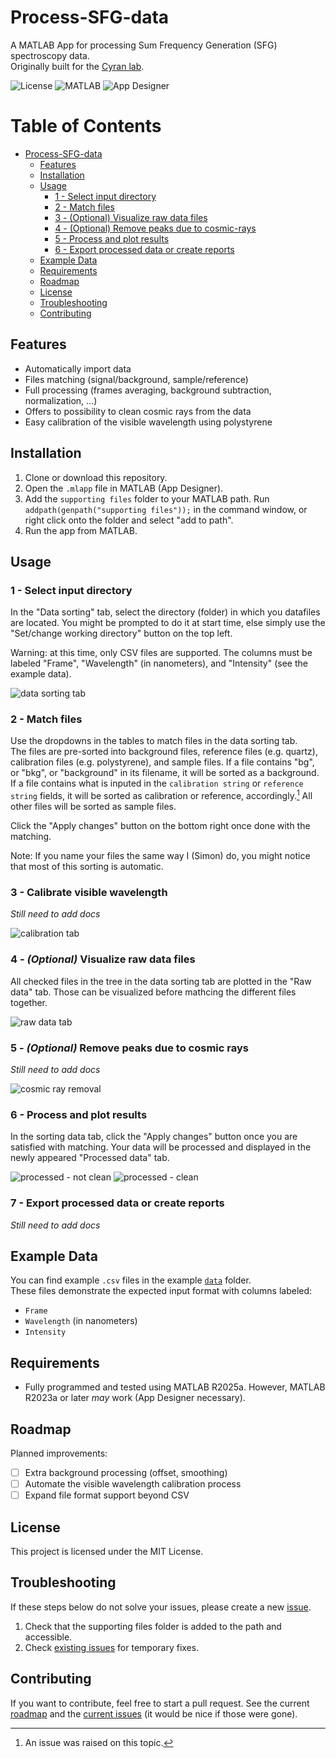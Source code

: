 # Process-SFG-data

A MATLAB App for processing Sum Frequency Generation (SFG) spectroscopy data.  
Originally built for the [Cyran lab](https://sites.google.com/view/cyranlab/home).

![License](https://img.shields.io/badge/license-MIT-green.svg)
![MATLAB](https://img.shields.io/badge/MATLAB-R2025a-blue.svg)
![App Designer](https://img.shields.io/badge/Made%20with-App%20Designer-orange.svg)

# Table of Contents

- [Process-SFG-data](#process-sfg-data)
  - [Features](#features)
  - [Installation](#installation)
  - [Usage](#usage)
    - [1 - Select input directory](#1---select-input-directory)
    - [2 - Match files](#2---match-files)
    - [3 - (Optional) Visualize raw data files](#3---optional-visualize-raw-data-files)
    - [4 - (Optional) Remove peaks due to cosmic-rays](#4---optional-remove-peaks-due-to-cosmic-rays)
    - [5 - Process and plot results](#5---process-and-plot-results)
    - [6 - Export processed data or create reports](#6---export-processed-data-or-create-reports)
  - [Example Data](#example-data)
  - [Requirements](#requirements)
  - [Roadmap](#roadmap)
  - [License](#license)
  - [Troubleshooting](#troubleshooting)
  - [Contributing](#contributing)


## Features
- Automatically import data
- Files matching (signal/background, sample/reference)
- Full processing (frames averaging, background subtraction, normalization, ...)
- Offers to possibility to clean cosmic rays from the data
- Easy calibration of the visible wavelength using polystyrene

## Installation
1. Clone or download this repository.  
2. Open the `.mlapp` file in MATLAB (App Designer).  
3. Add the `supporting files` folder to your MATLAB path. Run `addpath(genpath("supporting files"));` 
in the command window, or right click onto the folder and select "add to path".  
4. Run the app from MATLAB.  

## Usage
### 1 - Select input directory
In the "Data sorting" tab, select the directory (folder) in which you datafiles 
are located. You might be prompted to do it at start time, else simply use the 
"Set/change working directory" button on the top left.

Warning: at this time, only CSV files are supported. The columns must be labeled 
"Frame", "Wavelength" (in nanometers), and "Intensity" (see the example data).

![data sorting tab](/assets/data_sorting_tab.png)

### 2 - Match files
Use the dropdowns in the tables to match files in the data sorting tab.  
The files are pre-sorted into background files, reference files (e.g. quartz), 
calibration files (e.g. polystyrene), and sample files. If a file contains "bg", 
or "bkg", or "background" in its filename, it will be sorted as a background.  
If a file contains what is inputed in the `calibration string` or `reference string` 
fields, it will be sorted as calibration or reference, accordingly.[^1] All other 
files will be sorted as sample files.

Click the "Apply changes" button on the bottom right once done with the matching.

Note: If you name your files the same way I (Simon) do, you might notice that 
most of this sorting is automatic.

[^1]: An issue was raised on this topic.

### 3 - Calibrate visible wavelength
*Still need to add docs*

![calibration tab](/assets/calibration_tab.png)

### 4 - *(Optional)* Visualize raw data files
All checked files in the tree in the data sorting tab are plotted in the "Raw 
data" tab. Those can be visualized before mathcing the different files together.

![raw data tab](/assets/raw_data_tab.png)

### 5 - *(Optional)* Remove peaks due to cosmic rays
*Still need to add docs*

![cosmic ray removal](/assets/cleaning.png)

### 6 - Process and plot results
In the sorting data tab, click the "Apply changes" button once you are satisfied 
with matching. Your data will be processed and displayed in the newly appeared 
"Processed data" tab.

![processed - not clean](/assets/processed-dirty.png)
![processed - clean](/assets/processed-clean.png)

### 7 - Export processed data or create reports
*Still need to add docs*


## Example Data
You can find example `.csv` files in the example [`data`](/data/) folder.  
These files demonstrate the expected input format with columns labeled:  
- `Frame`  
- `Wavelength` (in nanometers)  
- `Intensity`  

## Requirements
- Fully programmed and tested using MATLAB R2025a. However, MATLAB R2023a or 
later *may* work (App Designer necessary).  

## Roadmap
Planned improvements:  
- [ ] Extra background processing (offset, smoothing)
- [ ] Automate the visible wavelength calibration process
- [ ] Expand file format support beyond CSV

## License
This project is licensed under the MIT License.

## Troubleshooting
If these steps below do not solve your issues, please create a new 
[issue](https://github.com/silanglois/Process-SFG-data/issues).

1. Check that the supporting files folder is added to the path and accessible.  
2. Check [existing issues](https://github.com/silanglois/Process-SFG-data/issues)
 for temporary fixes.  

## Contributing
If you want to contribute, feel free to start a pull request.
See the current [roadmap](#roadmap) and the 
[current issues](https://github.com/silanglois/Process-SFG-data/issues) (it would be nice if those were gone).  
